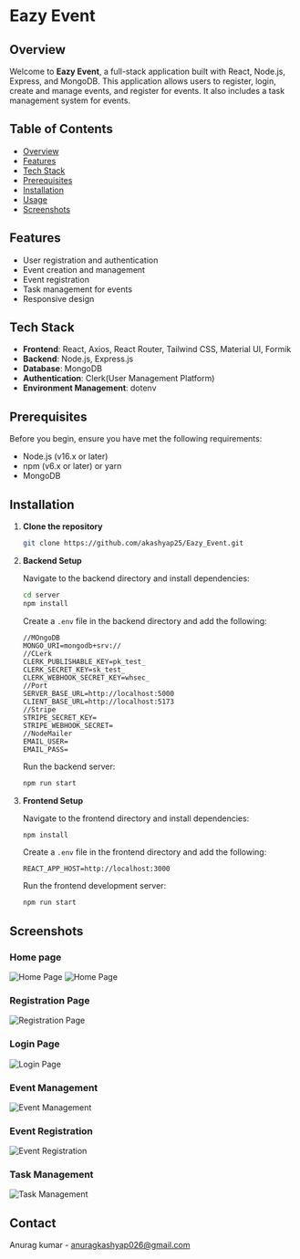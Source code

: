 # Eazy Event

## Overview

Welcome to **Eazy Event**, a full-stack application built with React, Node.js, Express, and MongoDB. This application allows users to register, login, create and manage events, and register for events. It also includes a task management system for events.


## Table of Contents

- [Overview](#overview)
- [Features](#features)
- [Tech Stack](#tech-stack)
- [Prerequisites](#prerequisites)
- [Installation](#installation)
- [Usage](#usage)
- [Screenshots](#screenshots)

## Features

- User registration and authentication
- Event creation and management
- Event registration
- Task management for events
- Responsive design

## Tech Stack

- **Frontend**: React, Axios, React Router, Tailwind CSS, Material UI, Formik
- **Backend**: Node.js, Express.js
- **Database**: MongoDB
- **Authentication**: Clerk(User Management Platform)
- **Environment Management**: dotenv

## Prerequisites

Before you begin, ensure you have met the following requirements:

- Node.js (v16.x or later)
- npm (v6.x or later) or yarn
- MongoDB

## Installation

1. **Clone the repository**
    ```sh
    git clone https://github.com/akashyap25/Eazy_Event.git
    ```

2. **Backend Setup**

    Navigate to the backend directory and install dependencies:
    ```sh
    cd server
    npm install
    ```

    Create a `.env` file in the backend directory and add the following:
    ```env
    //MOngoDB
    MONGO_URI=mongodb+srv://
    //CLerk
    CLERK_PUBLISHABLE_KEY=pk_test_
    CLERK_SECRET_KEY=sk_test_
    CLERK_WEBHOOK_SECRET_KEY=whsec_
    //Port
    SERVER_BASE_URL=http://localhost:5000
    CLIENT_BASE_URL=http://localhost:5173
    //Stripe
    STRIPE_SECRET_KEY=
    STRIPE_WEBHOOK_SECRET=
    //NodeMailer
    EMAIL_USER=
    EMAIL_PASS=
    ```

    Run the backend server:
    ```sh
    npm run start
    ```

3. **Frontend Setup**

    Navigate to the frontend directory and install dependencies:
    ```sh
    npm install
    ```

    Create a `.env` file in the frontend directory and add the following:
    ```env
    REACT_APP_HOST=http://localhost:3000
    ```

    Run the frontend development server:
    ```sh
    npm run start
    ```


## Screenshots

### Home page
![Home Page](https://drive.google.com/file/d/1AheU7_Hpg_7IYi2AI-ycJySScDgvSz3Z/view?usp=sharing)
![Home Page](https://drive.google.com/file/d/1hZutI2AjiutHxVJuAmhOuA3rQ0n_N4np/view?usp=sharing)

### Registration Page
![Registration Page](https://drive.google.com/file/d/1WteBfwpHMXAdyHx3JqNgVlHC8AgIIQ6y/view?usp=drive_link)

### Login Page
![Login Page](https://drive.google.com/file/d/1_p6ChU4iYmgQJt7RwTPd8kE-x_7yxE7J/view?usp=sharing)

### Event Management
![Event Management](https://drive.google.com/file/d/1DA0k_ZtStlToqs0LSvAlVPdoDfwWgsc4/view?usp=sharing)

### Event Registration
![Event Registration](https://drive.google.com/file/d/1DO74rRIp--OXbXr5n-YfHcHaUx5-yv_k/view?usp=sharing)

### Task Management
![Task Management](https://drive.google.com/file/d/1kd4Dl66apz4vY1DU8xi4tcTfR3Iua7gR/view?usp=sharing)

## Contact

Anurag kumar - [anuragkashyap026@gmail.com](mailto:anuragkashyap026@gmail.com)

